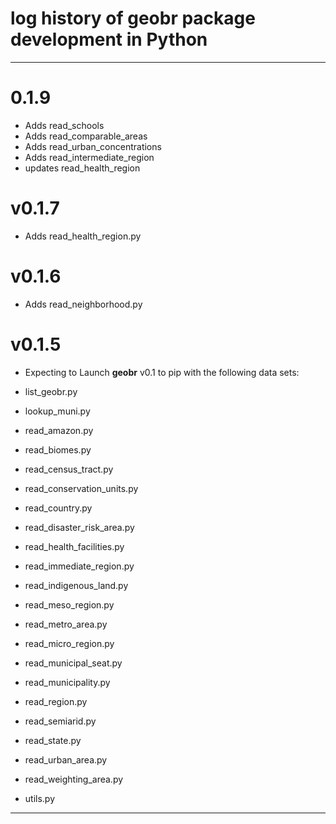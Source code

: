 # log history of geobr package development in Python

-------------------------------------------------------

# 0.1.9
* Adds read_schools
* Adds read_comparable_areas
* Adds read_urban_concentrations
* Adds read_intermediate_region
* updates read_health_region
# v0.1.7

* Adds read_health_region.py

# v0.1.6

* Adds read_neighborhood.py

# v0.1.5 

* Expecting to Launch **geobr** v0.1 to pip with the following data sets:

 * list_geobr.py
 * lookup_muni.py
 * read_amazon.py
 * read_biomes.py
 * read_census_tract.py
 * read_conservation_units.py
 * read_country.py
 * read_disaster_risk_area.py
 * read_health_facilities.py
 * read_immediate_region.py
 * read_indigenous_land.py
 * read_meso_region.py
 * read_metro_area.py
 * read_micro_region.py
 * read_municipal_seat.py
 * read_municipality.py
 * read_region.py
 * read_semiarid.py
 * read_state.py
 * read_urban_area.py
 * read_weighting_area.py
 * utils.py


-------------------------------------------------------
